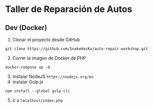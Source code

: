 # Taller de Reparación de Autos

## Dev (Docker)
1. Clonar el proyecto desde GitHub
```
git clone https://github.com/SnakeHacKx/auto-repair-workshop.git
```
2. Correr la imagen de Docker de PHP
```
docker-compose up -d
```
3. Instalar NodeJS `https://nodejs.org/en`
4. Instalar Gulp.js
```
npm install --global gulp-cli
```
5. Ir a `localhost/index.php`